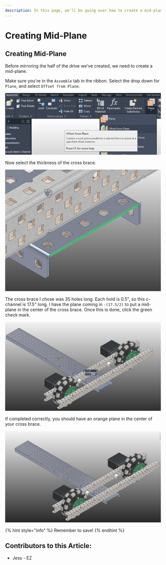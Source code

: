 ```yaml
---
description: In this page, we'll be going over how to create a mid-plane.
---
```


# Creating Mid-Plane

## Creating Mid-Plane

Before mirroring the half of the drive we've created, we need to create a mid-plane.

Make sure you're in the `Assemble` tab in the ribbon.  Select the drop down for `Plane`, and select `Offset from Plane`. 

![Plane Menu](<../../../.gitbook/assets/image (167).png>)

Now select the thickness of the cross brace.  

![Plane Selection](<../../../.gitbook/assets/image (100).png>)

The cross brace I chose was 35 holes long.  Each hold is 0.5", so this c-channel is 17.5" long.  I have the plane coming in `-(17.5/2)` to put a mid-plane in the center of the cross brace.  Once this is done, click the green check mark. 

![Dimension Constraining the Plane](<../../../.gitbook/assets/image (197).png>)

If completed correctly, you should have an orange plane in the center of your cross brace. 

![Completed Mid-Plane](<../../../.gitbook/assets/image (79).png>)

{% hint style="info" %}
Remember to save!
{% endhint %}



## Contributors to this Article:

* Jess - EZ
